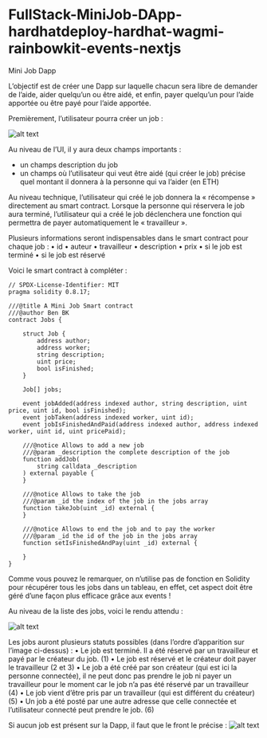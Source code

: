 # FullStack-MiniJob-DApp-hardhatdeploy-hardhat-wagmi-rainbowkit-events-nextjs

Mini Job Dapp

L’objectif est de créer une Dapp sur laquelle chacun sera libre de demander de l’aide, aider quelqu’un ou être aidé, et enfin, payer quelqu’un pour l’aide apportée ou être payé pour l’aide apportée.

Premièrement, l’utilisateur pourra créer un job :

![alt text](https://github.com/BenBktech/FullStack-MiniJob-DApp-hardhatdeploy-hardhat-wagmi-rainbowkit-events-nextjs/blob/main/addAJob.png)

Au niveau de l’UI, il y aura deux champs importants : 
- un champs description du job
- un champs où l’utilisateur qui veut être aidé (qui créer le job) précise quel montant il donnera à la personne qui va l’aider (en ETH)

Au niveau technique, l’utilisateur qui créé le job donnera la « récompense » directement au smart contract. Lorsque la personne qui réservera le job aura terminé, l’utilisateur qui a créé le job déclenchera une fonction qui permettra de payer automatiquement le « travailleur ».


Plusieurs informations seront indispensables dans le smart contract pour chaque job : 
    • id
    • auteur
    • travailleur
    • description
    • prix
    • si le job est terminé
    • si le job est réservé

Voici le smart contract à compléter :

```
// SPDX-License-Identifier: MIT
pragma solidity 0.8.17;

///@title A Mini Job Smart contract
///@author Ben BK
contract Jobs {

    struct Job {
        address author;
        address worker;
        string description;
        uint price;
        bool isFinished;
    }

    Job[] jobs;

    event jobAdded(address indexed author, string description, uint price, uint id, bool isFinished);
    event jobTaken(address indexed worker, uint id);
    event jobIsFinishedAndPaid(address indexed author, address indexed worker, uint id, uint pricePaid);

    ///@notice Allows to add a new job 
    ///@param _description the complete description of the job
    function addJob(
        string calldata _description
    ) external payable {
    }

    ///@notice Allows to take the job
    ///@param _id the index of the job in the jobs array
    function takeJob(uint _id) external {
    }

    ///@notice Allows to end the job and to pay the worker
    ///@param _id the id of the job in the jobs array
    function setIsFinishedAndPay(uint _id) external {
        
    }
}
```

Comme vous pouvez le remarquer, on n’utilise pas de fonction en Solidity pour récupérer tous les jobs dans un tableau, en effet, cet aspect doit être géré d’une façon plus efficace grâce aux events !


Au niveau de la liste des jobs, voici le rendu attendu :

![alt text](https://github.com/BenBktech/FullStack-MiniJob-DApp-hardhatdeploy-hardhat-wagmi-rainbowkit-events-nextjs/blob/main/listOfJobs.png)

Les jobs auront plusieurs statuts possibles (dans l’ordre d’apparition sur l’image ci-dessus) :
    • Le job est terminé. Il a été réservé par un travailleur et payé par le créateur du job. (1)
    • Le job est réservé et le créateur doit payer le travailleur (2 et 3)
    • Le job a été créé par son créateur (qui est ici la personne connectée), il ne peut donc pas prendre le job ni payer un travailleur pour le moment car le job n’a pas été réservé par un travailleur (4)
    • Le job vient d’être pris par un travailleur (qui est différent du créateur) (5)
    • Un job a été posté par une autre adresse que celle connectée et l’utilisateur connecté peut prendre le job. (6)

Si aucun job est présent sur la Dapp, il faut que le front le précise :
![alt text](https://github.com/BenBktech/FullStack-MiniJob-DApp-hardhatdeploy-hardhat-wagmi-rainbowkit-events-nextjs/blob/main/listOfJobsNoJobs.png)
